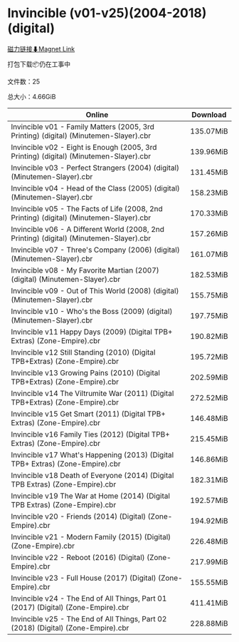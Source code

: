 # Invincible (v01-v25)(2004-2018)(digital)

[磁力链接⬇Magnet Link](magnet:?xt=urn:btih:0351c6b0f4344f8e367233e6f5f84c51b6efb985&dn=Invincible%20%28v01-v25%29%282004-2018%29%28digital%29)

打包下载📦仍在工事中

文件数：25

总大小：4.66GiB

Online | Download
--- | ---
Invincible v01 - Family Matters (2005, 3rd Printing) (digital) (Minutemen-Slayer).cbr | 135.07MiB
Invincible v02 - Eight is Enough (2005, 3rd Printing) (digital) (Minutemen-Slayer).cbr | 139.96MiB
Invincible v03 - Perfect Strangers (2004) (digital) (Minutemen-Slayer).cbr | 131.45MiB
Invincible v04 - Head of the Class (2005) (digital) (Minutemen-Slayer).cbr | 158.23MiB
Invincible v05 - The Facts of Life (2008, 2nd Printing) (digital) (Minutemen-Slayer).cbr | 170.33MiB
Invincible v06 - A Different World (2008, 2nd Printing) (digital) (Minutemen-Slayer).cbr | 157.26MiB
Invincible v07 - Three's Company (2006) (digital) (Minutemen-Slayer).cbr | 161.07MiB
Invincible v08 - My Favorite Martian (2007) (digital) (Minutemen-Slayer).cbr | 182.53MiB
Invincible v09 - Out of This World (2008) (digital) (Minutemen-Slayer).cbr | 155.75MiB
Invincible v10 - Who's the Boss (2009) (digital) (Minutemen-Slayer).cbr | 197.75MiB
Invincible v11 Happy Days (2009) (Digital TPB+ Extras) (Zone-Empire).cbr | 190.82MiB
Invincible v12 Still Standing (2010) (Digital TPB+Extras) (Zone-Empire).cbr | 195.72MiB
Invincible v13 Growing Pains (2010) (Digital TPB+Extras) (Zone-Empire).cbr | 202.59MiB
Invincible v14 The Viltrumite War (2011) (Digital TPB+Extras) (Zone-Empire).cbr | 272.52MiB
Invincible v15 Get Smart (2011) (Digital TPB+ Extras) (Zone-Empire).cbr | 146.48MiB
Invincible v16 Family Ties (2012) (Digital TPB+ Extras) (Zone-Empire).cbr | 215.45MiB
Invincible v17 What's Happening (2013) (Digital TPB+ Extras) (Zone-Empire).cbr | 146.86MiB
Invincible v18  Death of Everyone (2014) (Digital TPB Extras) (Zone-Empire).cbr | 182.31MiB
Invincible v19 The War at Home (2014) (Digital TPB Extras) (Zone-Empire).cbr | 192.57MiB
Invincible v20 - Friends (2014) (Digital) (Zone-Empire).cbr | 194.92MiB
Invincible v21 - Modern Family (2015) (Digital) (Zone-Empire).cbr | 226.48MiB
Invincible v22 - Reboot (2016) (Digital) (Zone-Empire).cbr | 217.99MiB
Invincible v23 - Full House (2017) (Digital) (Zone-Empire).cbr | 155.55MiB
Invincible v24 - The End of All Things, Part 01 (2017) (Digital) (Zone-Empire).cbr | 411.41MiB
Invincible v25 - The End of All Things, Part 02 (2018) (Digital) (Zone-Empire).cbr | 228.88MiB
